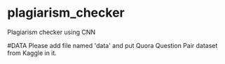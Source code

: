 # plagiarism_checker
Plagiarism checker using CNN

#DATA
Please add file named 'data' and put Quora Question Pair dataset from Kaggle in it.